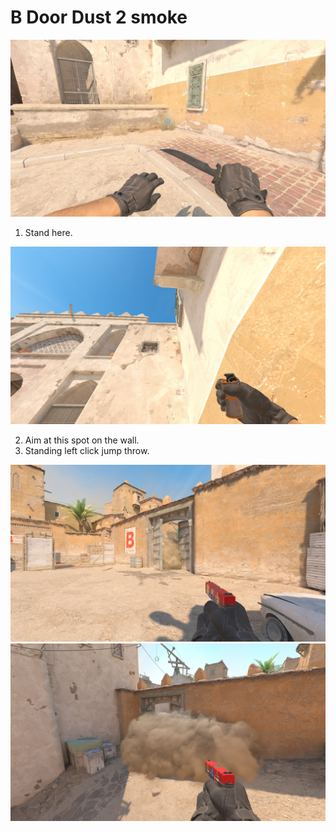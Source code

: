 # B Door Dust 2 smoke

![Spot](./pos.jpg)

1. Stand here.

![Aim](./aim.jpg)

2. Aim at this spot on the wall.
3. Standing left click jump throw.

![T Result](./result_t.jpg)
![CT Result](./result_ct.jpg)